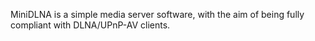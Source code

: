 MiniDLNA is a simple media server software, with the aim of being fully compliant with DLNA/UPnP-AV clients.
